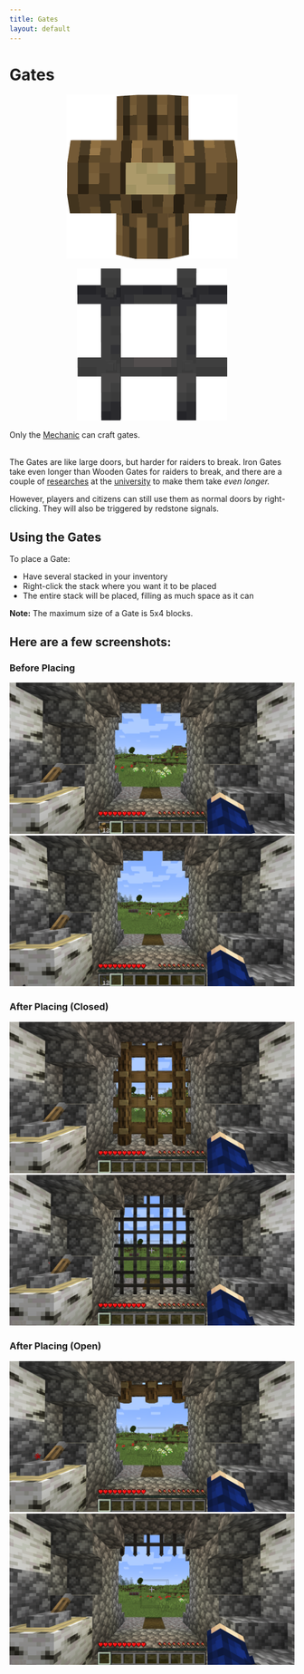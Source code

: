 ```yaml
---
title: Gates
layout: default
---
```

# Gates

<div class="infobox box text-center">
    <p style="text-align:center;"><img src="../../assets/images/items/gatewooden.png" alt="Wooden Gate"></p>
    <p style="text-align:center;"><img src="../../assets/images/items/gateiron.png" alt="Iron Gate"></p>
    Only the <a href="../../source/workers/mechanic">Mechanic</a> can craft gates.
</div>
<br>

The Gates are like large doors, but harder for raiders to break. Iron Gates take even longer than Wooden Gates for raiders to break, and there are a couple of [researches](../../source/systems/research) at the [university](../../source/buildings/university) to make them take *even longer.*

However, players and citizens can still use them as normal doors by right-clicking. They will also be triggered by redstone signals.

## Using the Gates

To place a Gate:
- Have several stacked in your inventory
- Right-click the stack where you want it to be placed
- The entire stack will be placed, filling as much space as it can

**Note:** The maximum size of a Gate is 5x4 blocks.

## Here are a few screenshots:

### Before Placing

<img src="../../assets/images/misc/gate_before_placing_wooden.png" class="img-fluid mx-auto" alt="Wooden Gate Before Placing">
<img src="../../assets/images/misc/gate_before_placing_iron.png" class="img-fluid mx-auto" alt="Iron Gate Before Placing">

### After Placing (Closed)

<img src="../../assets/images/misc/gate_after_placing_closed_wooden.png" class="img-fluid mx-auto" alt="Closed Wooden Gate After Placing">
<img src="../../assets/images/misc/gate_after_placing_closed_iron.png" class="img-fluid mx-auto" alt="Closed Iron Gate After Placing">

### After Placing (Open)

<img src="../../assets/images/misc/gate_after_placing_open_wooden.png" class="img-fluid mx-auto" alt="Open Wooden Gate After Placing">
<img src="../../assets/images/misc/gate_after_placing_open_iron.png" class="img-fluid mx-auto" alt="Open Iron Gate After Placing">
